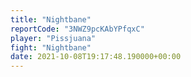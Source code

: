 ```yaml
---
title: "Nightbane"
reportCode: "3NWZ9pcKAbYPfqxC"
player: "Pissjuana"
fight: "Nightbane"
date: 2021-10-08T19:17:48.190000+00:00
---
```

